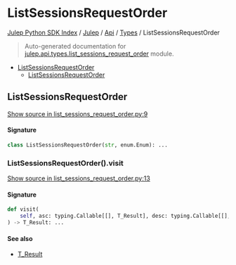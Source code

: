 # ListSessionsRequestOrder

[Julep Python SDK Index](../../../README.md#julep-python-sdk-index) / [Julep](../../index.md#julep) / [Api](../index.md#api) / [Types](./index.md#types) / ListSessionsRequestOrder

> Auto-generated documentation for [julep.api.types.list_sessions_request_order](../../../../../../../julep/api/types/list_sessions_request_order.py) module.

- [ListSessionsRequestOrder](#listsessionsrequestorder)
  - [ListSessionsRequestOrder](#listsessionsrequestorder-1)

## ListSessionsRequestOrder

[Show source in list_sessions_request_order.py:9](../../../../../../../julep/api/types/list_sessions_request_order.py#L9)

#### Signature

```python
class ListSessionsRequestOrder(str, enum.Enum): ...
```

### ListSessionsRequestOrder().visit

[Show source in list_sessions_request_order.py:13](../../../../../../../julep/api/types/list_sessions_request_order.py#L13)

#### Signature

```python
def visit(
    self, asc: typing.Callable[[], T_Result], desc: typing.Callable[[], T_Result]
) -> T_Result: ...
```

#### See also

- [T_Result](#t_result)